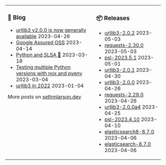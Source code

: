 <table><tr><td valign="top">

### 📰 Blog
<!-- blog starts -->
* [urllib3 v2.0.0 is now generally available](http://sethmlarson.dev/urllib3-2.0.0?date=2023-04-26) 2023-04-26
* [Google Assured OSS](http://sethmlarson.dev/google-assured-oss?date=2023-04-14) 2023-04-14
* [Python and SLSA 💃](http://sethmlarson.dev/python-and-slsa?date=2023-03-18) 2023-03-18
* [Testing multiple Python versions with nox and pyenv](http://sethmlarson.dev/nox-pyenv-all-python-versions?date=2023-03-04) 2023-03-04
* [urllib3 in 2022](http://sethmlarson.dev/urllib3-in-2022?date=2023-01-04) 2023-01-04
<!-- blog ends -->
More posts on [sethmlarson.dev](https://sethmlarson.dev)
</td><td valign="top">

### 📦 Releases
<!-- other starts -->
* [urllib3-2.0.2](https://pypi.org/project/urllib3/2.0.2) 2023-05-03
* [requests-2.30.0](https://pypi.org/project/requests/2.30.0) 2023-05-03
* [psl-2023.5.1](https://pypi.org/project/psl/2023.5.1) 2023-05-01
* [urllib3-2.0.1](https://pypi.org/project/urllib3/2.0.1) 2023-04-30
* [urllib3-2.0.0](https://pypi.org/project/urllib3/2.0.0) 2023-04-26
* [requests-2.29.0](https://pypi.org/project/requests/2.29.0) 2023-04-26
* [urllib3-2.0.0a4](https://pypi.org/project/urllib3/2.0.0a4) 2023-04-25
* [psl-2023.4.10](https://pypi.org/project/psl/2023.4.10) 2023-04-10
* [elasticsearch8-8.7.0](https://pypi.org/project/elasticsearch8/8.7.0) 2023-04-06
* [elasticsearch-8.7.0](https://pypi.org/project/elasticsearch/8.7.0) 2023-04-06
<!-- other ends -->
</td></tr></table>
